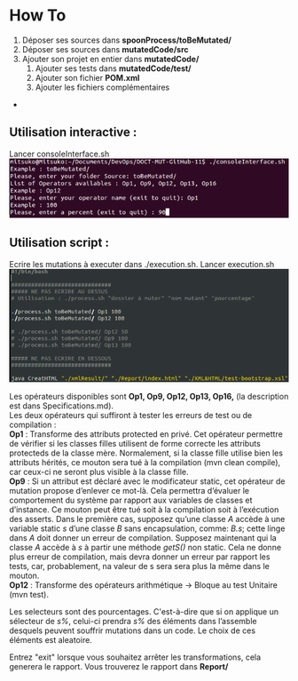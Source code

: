 <!-- Une présentation de votre travail sous la forme d'un tutoriel a suivre. -->
<!--exemples d'utilisation qui montrent le boulot (comment changer tous les + en - des classes
 dont le nom commence par Pouet : modifier tel fichier de config, ainsi que tel autre fichier
  de config, lancer mon script avec machin comme param, et pouf tu regardes le report)-->
# How To #

1. Déposer ses sources dans <b>spoonProcess/toBeMutated/</b>
2. Déposer ses sources dans <b>mutatedCode/src</b>
3. Ajouter son projet en entier dans <b>mutatedCode/</b>
    1. Ajouter ses tests dans <b>mutatedCode/test/</b>
    2. Ajouter son fichier <b>POM.xml</b>
    3. Ajouter les fichiers complémentaires

-
## Utilisation interactive : #
Lancer consoleInterface.sh
![Exemple consoleInterface](https://github.com/MitsukoLawL/DOCT-MUT-11/blob/master/doc/img/consoleInterface.png "Exemple d'utilisation de consoleInterface")

## Utilisation script : #
Ecrire les mutations à executer dans ./execution.sh.
Lancer execution.sh![Exemple execution.sh](https://github.com/MitsukoLawL/DOCT-MUT-11/blob/master/doc/img/execution.png "Exemple d'utilisation de ./execution.sh")


Les opérateurs disponibles sont <b>Op1, Op9, Op12, Op13, Op16,</b> (la description est dans Specifications.md). <br/>
Les deux opérateurs qui suffiront à tester les erreurs de test ou de compilation :
<br/><b>Op1</b> : Transforme des attributs protected en privé. Cet opérateur permettre de vérifier si les classes filles utilisent de forme correcte les attributs protecteds de la classe mère. Normalement, si la classe fille utilise bien les attributs hérités, ce mouton sera tué à la compilation (mvn clean compile), car ceux-ci ne seront plus visible à la classe fille.
<br/><b>Op9</b> : Si un attribut est déclaré avec le modificateur static, cet opérateur de mutation propose d’enlever ce mot-là. Cela permettra d’évaluer le comportement du système par rapport aux variables de classes et d’instance. Ce mouton peut être tué soit à la compilation soit à l’exécution des asserts. Dans le première cas, supposez qu’une classe <i>A</i> accède à une variable static <i>s</i> d’une classe <i>B</i> sans encapsulation, comme: <i>B.s</i>; cette linge dans <i>A</i> doit donner un erreur de compilation. Supposez maintenant qui la classe <i>A</i> accède à <i>s</i> à partir une méthode <i>getS()</i> non static. Cela ne donne plus erreur de compilation, mais devra donner un erreur par rapport les tests, car, probablement, na valeur de s sera sera plus la même dans le mouton. 
<br/><b>Op12</b> : Transforme des opérateurs arithmétique -> Bloque au test Unitaire (mvn test).

Les selecteurs sont des pourcentages. C'est-à-dire que si on applique un sélecteur de <i>s%</i>, celui-ci prendra <i>s%</i> des éléments dans l’assemble desquels peuvent souffrir mutations dans un code. Le choix de ces éléments est aleatoire. 

Entrez "exit" lorsque vous souhaitez arrêter les transformations, cela generera le rapport.
Vous trouverez le rapport dans <b>Report/</b>